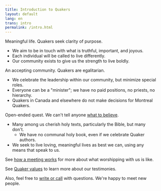 ```yaml
---
title: Introduction to Quakers
layout: default
lang: en
trans: intro
permalink: /intro.html
---
```

<i class="fab fa-fly fa-fw fa-2x color-1-light-text"></i> Meaningful life. Quakers seek clarity of purpose.
  * <i class="fab fa-gratipay fa-fw color-1-dark-text"></i> We aim to be in touch with what is truthful, important, and joyous. 
  * <i class="fas fa-pied-piper-hat fa-fw color-1-dark-text"></i> Each individual will be called to live differently. 
  * <i class="fas fa-icons fa-fw color-1-dark-text"></i> Our community exists to give us the strength to live boldly.

<i class="fas fa-arrows-alt-h fa-fw fa-2x color-1-text"></i> An accepting community. Quakers are egalitarian.
  * <i class="fas fa-cubes fa-fw color-1-light-text"></i> We celebrate the leadership within our community, but minimize special roles. 
  * <i class="fas fa-chess-bishop fa-fw color-1-light-text"></i> Everyone can be a "minister"; we have no paid positions, no priests, no hierarchy.
  * <i class="fas fa-building fa-fw color-1-light-text"></i> Quakers in Canada and elsewhere do not make decisions for Montreal Quakers.

<i class="fas fa-road fa-fw fa-2x color-1-dark-text"></i> Open-ended quest. We can't tell anyone [what to believe](/testimonies.html). 
  * <i class="fas fa-book fa-fw color-1-text"></i> Many among us cherish holy texts, particularly the Bible, but many don't.
     * We have no communal holy book, even if we celebrate Quaker authors.
  * <i class="fas fa-globe-americas fa-fw color-1-text"></i> We seek to live loving, meaningful lives as best we can, using any means that speak to us.

See [how a meeting works](/about.html) for more about what worshipping with us is like.

See [Quaker values](/testimonies.html) to learn more about our testimonies.

Also, feel free to [write or call](/contact.html) with questions. We're happy to meet new people.

